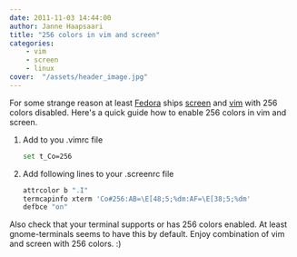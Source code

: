```yaml
---
date: 2011-11-03 14:44:00
author: Janne Haapsaari
title: "256 colors in vim and screen"
categories:
    - vim
    - screen
    - linux
cover:  "/assets/header_image.jpg"
---
```


For some strange reason at least [Fedora](http://fedoraproject.org/) ships
[screen](http://www.gnu.org/s/screen/) and [vim](http://www.vim.org/) with
256 colors disabled. Here's a quick guide how to enable 256 colors in vim and
screen.

1. Add to you .vimrc file

    ```sh
    set t_Co=256
    ```


2. Add following lines to your .screenrc file

    ```sh
    attrcolor b ".I"
    termcapinfo xterm 'Co#256:AB=\E[48;5;%dm:AF=\E[38;5;%dm'
    defbce "on"
    ```


Also check that your terminal supports or has 256 colors enabled. At least
gnome-terminals seems to have this by default. Enjoy combination of vim and
screen with 256 colors. :)
